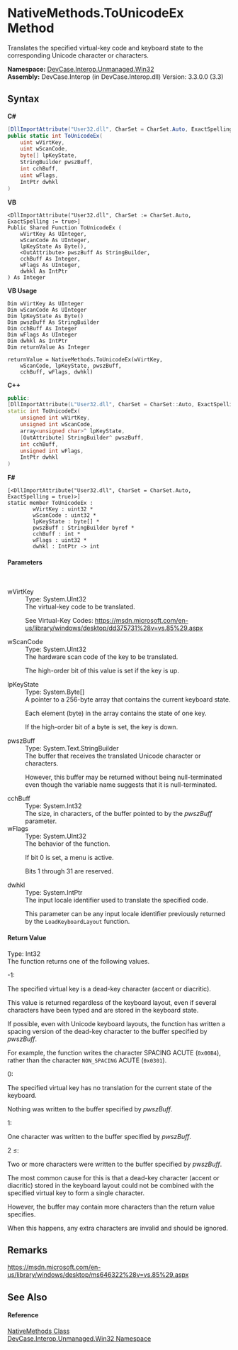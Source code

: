 # NativeMethods.ToUnicodeEx Method 
 

Translates the specified virtual-key code and keyboard state to the corresponding Unicode character or characters.

**Namespace:**&nbsp;<a href="N_DevCase_Interop_Unmanaged_Win32">DevCase.Interop.Unmanaged.Win32</a><br />**Assembly:**&nbsp;DevCase.Interop (in DevCase.Interop.dll) Version: 3.3.0.0 (3.3)

## Syntax

**C#**<br />
``` C#
[DllImportAttribute("User32.dll", CharSet = CharSet.Auto, ExactSpelling = true)]
public static int ToUnicodeEx(
	uint wVirtKey,
	uint wScanCode,
	byte[] lpKeyState,
	StringBuilder pwszBuff,
	int cchBuff,
	uint wFlags,
	IntPtr dwhkl
)
```

**VB**<br />
``` VB
<DllImportAttribute("User32.dll", CharSet := CharSet.Auto, ExactSpelling := true>]
Public Shared Function ToUnicodeEx ( 
	wVirtKey As UInteger,
	wScanCode As UInteger,
	lpKeyState As Byte(),
	<OutAttribute> pwszBuff As StringBuilder,
	cchBuff As Integer,
	wFlags As UInteger,
	dwhkl As IntPtr
) As Integer
```

**VB Usage**<br />
``` VB Usage
Dim wVirtKey As UInteger
Dim wScanCode As UInteger
Dim lpKeyState As Byte()
Dim pwszBuff As StringBuilder
Dim cchBuff As Integer
Dim wFlags As UInteger
Dim dwhkl As IntPtr
Dim returnValue As Integer

returnValue = NativeMethods.ToUnicodeEx(wVirtKey, 
	wScanCode, lpKeyState, pwszBuff, 
	cchBuff, wFlags, dwhkl)
```

**C++**<br />
``` C++
public:
[DllImportAttribute(L"User32.dll", CharSet = CharSet::Auto, ExactSpelling = true)]
static int ToUnicodeEx(
	unsigned int wVirtKey, 
	unsigned int wScanCode, 
	array<unsigned char>^ lpKeyState, 
	[OutAttribute] StringBuilder^ pwszBuff, 
	int cchBuff, 
	unsigned int wFlags, 
	IntPtr dwhkl
)
```

**F#**<br />
``` F#
[<DllImportAttribute("User32.dll", CharSet = CharSet.Auto, ExactSpelling = true)>]
static member ToUnicodeEx : 
        wVirtKey : uint32 * 
        wScanCode : uint32 * 
        lpKeyState : byte[] * 
        pwszBuff : StringBuilder byref * 
        cchBuff : int * 
        wFlags : uint32 * 
        dwhkl : IntPtr -> int 

```


#### Parameters
&nbsp;<dl><dt>wVirtKey</dt><dd>Type: System.UInt32<br />The virtual-key code to be translated. 

 See Virtual-Key Codes: <a href="https://msdn.microsoft.com/en-us/library/windows/desktop/dd375731%28v=vs.85%29.aspx" target="_blank">https://msdn.microsoft.com/en-us/library/windows/desktop/dd375731%28v=vs.85%29.aspx</a></dd><dt>wScanCode</dt><dd>Type: System.UInt32<br />The hardware scan code of the key to be translated. 

 The high-order bit of this value is set if the key is up.</dd><dt>lpKeyState</dt><dd>Type: System.Byte[]<br />A pointer to a 256-byte array that contains the current keyboard state. 

 Each element (byte) in the array contains the state of one key. 

 If the high-order bit of a byte is set, the key is down.</dd><dt>pwszBuff</dt><dd>Type: System.Text.StringBuilder<br />The buffer that receives the translated Unicode character or characters. 

 However, this buffer may be returned without being null-terminated even though the variable name suggests that it is null-terminated.</dd><dt>cchBuff</dt><dd>Type: System.Int32<br />The size, in characters, of the buffer pointed to by the *pwszBuff* parameter.</dd><dt>wFlags</dt><dd>Type: System.UInt32<br />The behavior of the function. 

 If bit 0 is set, a menu is active. 

 Bits 1 through 31 are reserved.</dd><dt>dwhkl</dt><dd>Type: System.IntPtr<br />The input locale identifier used to translate the specified code. 

 This parameter can be any input locale identifier previously returned by the `LoadKeyboardLayout` function.</dd></dl>

#### Return Value
Type: Int32<br />The function returns one of the following values. 





 -1: 

 The specified virtual key is a dead-key character (accent or diacritic). 

 This value is returned regardless of the keyboard layout, even if several characters have been typed and are stored in the keyboard state. 

 If possible, even with Unicode keyboard layouts, the function has written a spacing version of the dead-key character to the buffer specified by *pwszBuff*. 

 For example, the function writes the character SPACING ACUTE (`0x00B4`), rather than the character `NON_SPACING` ACUTE (`0x0301`). 





 0: 

 The specified virtual key has no translation for the current state of the keyboard. 

 Nothing was written to the buffer specified by *pwszBuff*. 





 1: 

 One character was written to the buffer specified by *pwszBuff*. 





 2 ≤: 

 Two or more characters were written to the buffer specified by *pwszBuff*. 

 The most common cause for this is that a dead-key character (accent or diacritic) stored in the keyboard layout could not be combined with the specified virtual key to form a single character. 

 However, the buffer may contain more characters than the return value specifies. 

 When this happens, any extra characters are invalid and should be ignored.

## Remarks
<a href="https://msdn.microsoft.com/en-us/library/windows/desktop/ms646322%28v=vs.85%29.aspx" target="_blank">https://msdn.microsoft.com/en-us/library/windows/desktop/ms646322%28v=vs.85%29.aspx</a>

## See Also


#### Reference
<a href="T_DevCase_Interop_Unmanaged_Win32_NativeMethods">NativeMethods Class</a><br /><a href="N_DevCase_Interop_Unmanaged_Win32">DevCase.Interop.Unmanaged.Win32 Namespace</a><br />